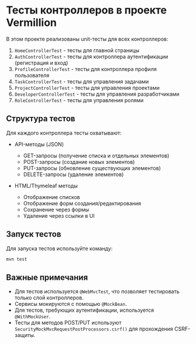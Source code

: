 # Тесты контроллеров в проекте Vermillion

В этом проекте реализованы unit-тесты для всех контроллеров:

1. `HomeControllerTest` - тесты для главной страницы
2. `AuthControllerTest` - тесты для контроллера аутентификации (регистрация и вход)
3. `ProfileControllerTest` - тесты для контроллера профиля пользователя
4. `TaskControllerTest` - тесты для управления задачами
5. `ProjectControllerTest` - тесты для управления проектами
6. `DeveloperControllerTest` - тесты для управления разработчиками
7. `RoleControllerTest` - тесты для управления ролями

## Структура тестов

Для каждого контроллера тесты охватывают:

- API-методы (JSON)
  - GET-запросы (получение списка и отдельных элементов)
  - POST-запросы (создание новых элементов)
  - PUT-запросы (обновление существующих элементов)
  - DELETE-запросы (удаление элементов)

- HTML/Thymeleaf методы
  - Отображение списков
  - Отображение форм создания/редактирования
  - Сохранение через формы
  - Удаление через ссылки в UI

## Запуск тестов

Для запуска тестов используйте команду:

```bash
mvn test
```

## Важные примечания

- Для тестов используется `@WebMvcTest`, что позволяет тестировать только слой контроллеров.
- Сервисы мокируются с помощью `@MockBean`.
- Для тестов, требующих аутентификации, используется `@WithMockUser`.
- Тесты для методов POST/PUT используют `SecurityMockMvcRequestPostProcessors.csrf()` для прохождения CSRF-защиты.